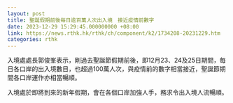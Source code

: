 ```yaml
---
layout: post
title: 聖誕假期前後每日逾百萬人次出入境　接近疫情前數字
date: 2023-12-29 15:29:45.000000000 +08:00
link: https://news.rthk.hk/rthk/ch/component/k2/1734208-20231229.htm
categories: rthk
---
```


入境處處長郭俊峯表示，剛過去聖誕節假期前後，即12月23、24及25日期間，每日各口岸的出入境數目，也超過100萬人次，與疫情前的數字相當接近，聖誕節期間各口岸運作亦相當暢順。

入境處於即將到來的新年假期，會在各個口岸加強人手，務求令出入境人流暢順。
